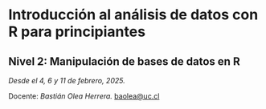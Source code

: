 # Introducción al análisis de datos con R para principiantes
## Nivel 2: Manipulación de bases de datos en R

_Desde el 4, 6 y 11 de febrero, 2025._

Docente: _Bastián Olea Herrera._ baolea@uc.cl
